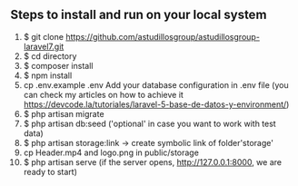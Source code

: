 ## Steps to install and run on your local system
1. $ git clone https://github.com/astudillosgroup/astudillosgroup-laravel7.git
2. $ cd directory
3. $ composer install
4. $ npm install
5. cp .env.example .env Add your database configuration in .env file (you can check my articles on how to achieve it https://devcode.la/tutoriales/laravel-5-base-de-datos-y-environment/)
6. $ php artisan migrate 
7. $ php artisan db:seed ('optional' in case you want to work with test data)
8. $ php artisan storage:link -> create symbolic link of folder'storage' 
9. cp Header.mp4 and logo.png in public/storage  
10. $ php artisan serve (if the server opens, http://127.0.0.1:8000, we are ready to start)